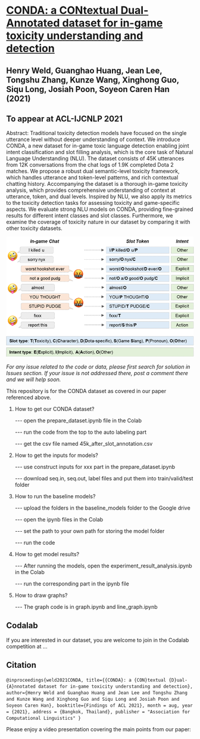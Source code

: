 # [CONDA: a CONtextual Dual-Annotated dataset for in-game toxicity understanding and detection](https://arxiv.org/abs/2106.06213)

## Henry Weld, Guanghao Huang, Jean Lee, Tongshu Zhang, Kunze Wang, Xinghong Guo, Siqu Long, Josiah Poon, Soyeon Caren Han (2021)

## To appear at ACL-IJCNLP 2021

Abstract: Traditional toxicity detection models have focused on the single utterance level without deeper understanding of context. We introduce CONDA, a new dataset for in-game toxic language detection enabling joint intent classification and slot filling analysis, which is the core task of Natural Language Understanding (NLU). The dataset consists of 45K utterances from 12K conversations from the chat logs of 1.9K completed Dota 2 matches. We propose a robust dual semantic-level toxicity framework, which handles utterance and token-level patterns, and rich contextual chatting history. Accompanying the dataset is a thorough in-game toxicity analysis, which provides comprehensive understanding of context at utterance, token, and dual levels. Inspired by NLU, we also apply its metrics to the toxicity detection tasks for assessing toxicity and game-specific aspects. We evaluate strong NLU models on CONDA, providing fine-grained results for different intent classes and slot classes. Furthermore, we examine the coverage of toxicity nature in our dataset by comparing it with other toxicity datasets.

![An example intent/slot annotation from the CONDA (CONtextual Dual-Annotated) dataset.](/resources/figure1_ingame.png "An example intent/slot annotation from the CONDA (CONtextual Dual-Annotated) dataset.")

_For any issue related to the code or data, please first search for solution in Issues section. If your issue is not addressed there, post a comment there and we will help soon._

This repository is for the CONDA dataset as covered in our paper referenced above. 

1. How to get our CONDA dataset?

      --- open the prepare_dataset.ipynb file in the Colab
      
      --- run the code from the top to the auto labeling part
      
      --- get the csv file named 45k_after_slot_annotation.csv
      
2. How to get the inputs for models?

      --- use construct inputs for xxx part in the prepare_dataset.ipynb
      
      --- download seq.in, seq.out, label files and put them into train/valid/test folder

3. How to run the baseline models?

      --- upload the folders in the baseline_models folder to the Google drive
      
      --- open the ipynb files in the Colab
      
      --- set the path to your own path for storing the model folder
      
      --- run the code
      
4. How to get model results?

      --- After running the models, open the experiment_result_analysis.ipynb in the Colab
      
      --- run the corresponding part in the ipynb file
      
5. How to draw graphs?

      --- The graph code is in graph.ipynb and line_graph.ipynb

## Codalab

If you are interested in our dataset, you are welcome to join in the Codalab competition at ...

## Citation

`@inproceedings{weld2021CONDA,
  title={{CONDA}: a {CON}textual {D}ual-{A}nnotated dataset for in-game toxicity understanding and detection},
  author={Henry Weld and Guanghao Huang and Jean Lee and Tongshu Zhang and Kunze Wang and Xinghong Guo and Siqu Long and Josiah Poon and Soyeon Caren Han},
  booktitle={Findings of ACL 2021},
  month = aug,
  year = {2021},
  address = {Bangkok, Thailand},
  publisher = "Association for Computational Linguistics"
}`

Please enjoy a video presentation covering the main points from our paper:


